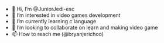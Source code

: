 - 👋 Hi, I’m @JuniorJedi-esc
- 👀 I’m interested in video games development
- 🌱 I’m currently learning c language
- 💞️ I’m looking to collaborate on learn and making video game
- 📫 How to reach me (@bryanjerichoo)

<!---
JuniorJedi-esc/JuniorJedi-esc is a ✨ special ✨ repository because its `README.md` (this file) appears on your GitHub profile.
You can click the Preview link to take a look at your changes.
--->
